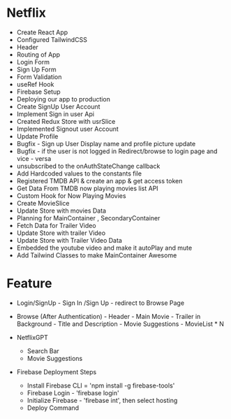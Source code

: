 # Netflix

- Create React App
- Configured TailwindCSS
- Header
- Routing of App
- Login Form
- Sign Up Form
- Form Validation
- useRef Hook
- Firebase Setup
- Deploying our app to production
- Create SignUp User Account
- Implement Sign in user Api
- Created Redux Store with usrSlice
- Implemented Signout user Account
- Update Profile
- Bugfix - Sign up User Display name and profile picture update
- Bugfix - if the user is not logged in Redirect/browse to login page and vice - versa
- unsubscribed to the onAuthStateChange callback
- Add Hardcoded values to the constants file
- Registered TMDB API & create an app & get access token 
- Get Data From TMDB now playing movies list API
- Custom Hook for Now Playing Movies
- Create MovieSlice
- Update Store with movies Data
- Planning for MainContainer , SecondaryContainer 
- Fetch Data for Trailer Video 
- Update Store with trailer Video 
- Update Store with Trailer Video Data
- Embedded the youtube video and make it autoPlay and mute
- Add Tailwind Classes to make MainContainer Awesome


# Feature
- Login/SignUp
        - Sign In /Sign Up
        - redirect to Browse Page

- Browse (After Authentication)
        - Header
        - Main Movie
            - Trailer in Background
            - Title and Description
            - Movie Suggestions 
                    - MovieList * N
- NetflixGPT 
    - Search Bar
    - Movie Suggestions


- Firebase Deployment Steps
    - Install Firebase CLI = 'npm install -g firebase-tools'
    - Firebase Login - 'firebase login'
    - Initialize Firebase - 'firebase int', then select hosting
    - Deploy Command